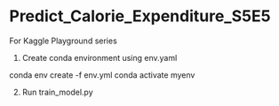 # Predict_Calorie_Expenditure_S5E5
For Kaggle Playground series


1. Create conda environment using env.yaml

conda env create -f env.yml
conda activate myenv

2. Run train_model.py
